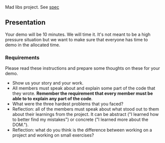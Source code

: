 Mad libs project. See [spec](https://repl.it/@louisrli/recoded-mad-libz)

## Presentation

Your demo will be 10 minutes. We will time it. It's not meant to be a high
pressure situation but we want to make sure that everyone has time to demo in
the allocated time.

### Requirements

Please read these instructions and prepare some thoughts on these for your demo.

* Show us your story and your work.
* All members must speak about and explain some part of the code that they
  wrote. **Remember the requirement that every member must be able to
  to explain any part of the code**.
* What were the three hardest problems that you faced?
* Reflection: all of the members must speak about what stood out to them
  about their learnings from the project. It can be abstract ("I learned how to
  better find my mistakes") or concrete ("I learned more about the DOM."). 
* Reflection: what do you think is the difference between working on a project
  and working on small exercises?

